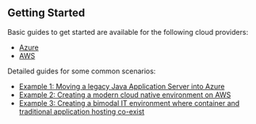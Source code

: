 ## Getting Started
Basic guides to get started are available for the following cloud providers:
* [Azure](/getting-started/azure.md)
* [AWS](/getting-started/aws.md)

Detailed guides for some common scenarios:
* [Example 1: Moving a legacy Java Application Server into Azure](/examples/legacy.md)
* [Example 2: Creating a modern cloud native environment on AWS](/examples/cloud-native.md)
* [Example 3: Creating a bimodal IT environment where container and traditional application hosting co-exist](/examples/bimodal.md)
